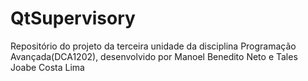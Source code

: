# QtSupervisory
Repositório do projeto da terceira unidade da disciplina Programação Avançada(DCA1202), desenvolvido por Manoel Benedito Neto e Tales Joabe Costa Lima
